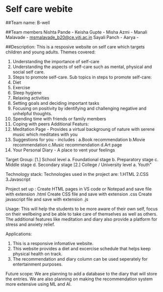 # Self care webite

##Team name: B-well

##Team members
Nishta Pande - 
Keisha Gupte - 
Misha Azmi - 
Manali Malavade - msmalavade_b20@ce.vjti.ac.in 
Sayali Panch - 
Aarya -

##Description:
This is a resposive website on self care which targets children and young adults.
Themes covered:
 1. Understanding the importance of self-care 
 2. Understanding the aspects of self-care such as mental, physical and social self care. 
 3. Steps to promote self-care. 
Sub topics in steps to promote self-care:
 1. Diet 
 2. Exercise
 3. Sleep hygiene
 4. Relaxing activities
 5. Setting goals and deciding important tasks
 6. Focusing on positivity by identifying and challenging negative and unhelpful thoughts.
 7. Spending time with friends or family members
 8. Coping with peers
Additional Featurs:
 1. Meditation Page - Provides a virtual backgroung of nature with serene music which meditates with you   
 2. Suggestions for you - includes :
     a.Book recommendation
     b.Movie recommendation
     c.Music recommendation
     d.Art page
 3. Your Personal Diary - A place to vent your feelings 

Target Group:
[1.] School level a. Foundational stage b. Preparatory stage c. Middle stage d. Secondary stage 
[2.] College / University level a. Youth" 

Technology stack:
Technologies used in the project are:
1.HTML
2.CSS
3.Javascript

Project set up :
Create HTML pages in VS code or Notepad and save file with extension .html
Create CSS file and save with extension .css
Create javascript file and save with extension .js

Usage:
This will help the students to be more aware of their own self, focus on their wellbeing and be able to take care of themselves as well as others.
The additional features like meditation and diary also provide a platform for stress and anxiety relief.

Applications:
1. This is a responsive infomative website. 
2. This website provides a diet and excercise schedule that helps keep physical health on track. 
3. The recommendation and diary column can be used seperately for entertainment purposes.

Future scope:
We are planning to add a database to the diary that will store the entries. We are also planning on making the recommendation system more extensive using ML and AI.   

